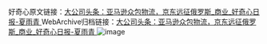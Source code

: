 好奇心原文链接：[大公司头条：亚马逊众包物流，京东远征俄罗斯_商业_好奇心日报-夏雨青 ](https://www.qdaily.com/articles/10908.html)
WebArchive归档链接：[大公司头条：亚马逊众包物流，京东远征俄罗斯_商业_好奇心日报-夏雨青 ](http://web.archive.org/web/20190623163337/https://www.qdaily.com/articles/10908.html)
![image](http://ww3.sinaimg.cn/large/007d5XDply1g3wcfiaxxtj30u03die81)